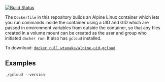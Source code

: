 [![Build
Status](https://travis-ci.org/wtanaka/docker-alpine-uid-gcloud.svg?branch=master)](https://travis-ci.org/wtanaka/docker-alpine-uid-gcloud)

The `Dockerfile` in this repository builds an Alpine Linux container
which lets you run commands inside the container using a UID and GID
which are passed in environment variables from outside the container,
so that any files created in a volume mount can be created as the user
and group who initiated `docker run`.  It also has `gcloud` installed.

To download: [`docker pull wtanaka/alpine-uid-gcloud`](https://hub.docker.com/r/wtanaka/alpine-uid-gcloud/)

Examples
--------

```./gcloud --version```
